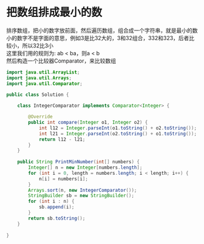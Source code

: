 # 把数组排成最小的数
排序数组，把小的数字放前面，然后遍历数组，组合成一个字符串，就是最小的数  
小的数字不是字面的意思，例如3是比32大的，3和32组合，332和323，后者比较小，所以32比3小  
这里我们用的规则为: ab < ba，则a < b  
然后构造一个比较器Comparator，来比较数组
```Java
import java.util.ArrayList;
import java.util.Arrays;
import java.util.Comparator;

public class Solution {
    
    class IntegerComparator implements Comparator<Integer> {

    	@Override
    	public int compare(Integer o1, Integer o2) {
        	int l12 = Integer.parseInt(o1.toString() + o2.toString());
        	int l21 = Integer.parseInt(o2.toString() + o1.toString());
        	return l12 - l21;
    	}
	}
    
    public String PrintMinNumber(int[] numbers) {
        Integer[] n = new Integer[numbers.length];
        for (int i = 0, length = numbers.length; i < length; i++) {
            n[i] = numbers[i];
        }
        Arrays.sort(n, new IntegerComparator());
        StringBuilder sb = new StringBuilder();
        for (int i : n) {
            sb.append(i);
        }
        return sb.toString();
    }
    
}
```